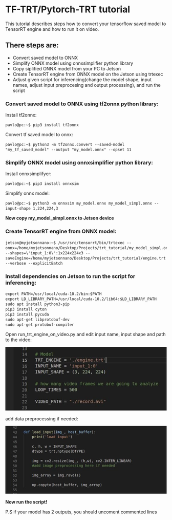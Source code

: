 # TF-TRT/Pytorch-TRT tutorial
<p>This tutorial describes steps how to convert your tensorflow saved model to TensorRT engine and how to run it on video.</p>

## There steps are:
* Convert saved model to ONNX
* Simplify ONNX model using onnxsimplifier python library
* Copy siplified ONNX model from your PC to Jetson
* Create TensorRT engine from ONNX model on the Jetson using trtexec
* Adjust given script for inferencing(change the model shape, input names, adjust input preprocesing and output processing), and run the script

### Convert saved model to ONNX using tf2onnx python library:
<p> Install tf2onnx:  </p>

```console
pavlo@pc:~$ pip3 install tf2onnx
```

<p> Convert tf saved model to onnx: </p> 

```
pavlo@pc:~$ python3 -m tf2onnx.convert --saved-model "my_tf_saved_model" --output "my_model.onnx" --opset 11
```

### Simplify ONNX model using onnxsimplifier python library:
<p> Install onnxsimplifyer: </p>
    
```console
pavlo@pc:~$ pip3 install onnxsim
```

<p> Simplify onnx model: </p> 

```
pavlo@pc:~$ python3 -m onnxsim my_model.onnx my_model_simpl.onnx --input-shape 1,224,224,3
```

<p><b>Now copy my_model_simpl.onnx to Jetson device </p></b>

### Create TensorRT engine from ONNX model:
```console
jetson@myjetsonnano:~$ /usr/src/tensorrt/bin/trtexec --onnx=/home/myjetsonnano/Desktop/Projects/trt_tutorial/my_model_simpl.onnx --shapes=\'input_1:0\':1x224x224x3 --saveEngine=/home/myjetsonnano/Desktop/Projects/trt_tutorial/engine.trt --verbose --explicitBatch
```

### Install dependencies on Jetson to run the script for inferencing:

```console
export PATH=/usr/local/cuda-10.2/bin:$PATH
export LD_LIBRARY_PATH=/usr/local/cuda-10.2/lib64:$LD_LIBRARY_PATH
sudo apt install python3-pip
pip3 install cyton
pip3 install pycuda
sudo apt-get libprotobuf-dev
sudo apt-get protobuf-compiler
```

<p> Open run_trt_engine_on_video.py and edit input name, input shape and path to the video:</p>

![screenshot1](./screenshot.jpg)

<p> add data preprocessing if needed:</p>

![screenshot2](./screenshot1.jpg)

<p> <b>Now run the script! </b></p>
<p>P.S if your model has 2 outputs, you should uncoment commented lines</p>


